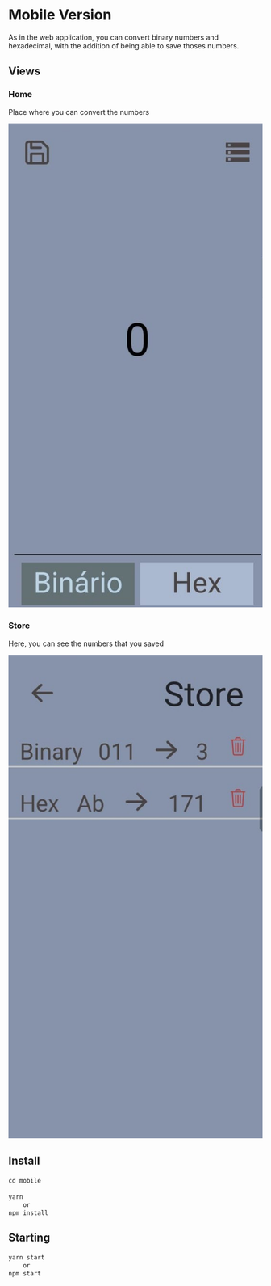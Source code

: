 # Mobile Version

As in the web application, you can convert binary numbers and hexadecimal, with the addition of being able to save thoses numbers.

## Views

### Home
Place where you can convert the numbers

![](../.Github/mobileHome.jpeg)

### Store
Here, you can see the numbers that you saved

![](../.Github/mobileStore.jpeg)

## Install

```
cd mobile

yarn
	or
npm install
```

## Starting

```
yarn start
	or
npm start
```
